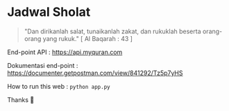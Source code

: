# Jadwal Sholat

> "Dan dirikanlah salat, tunaikanlah zakat, dan rukuklah beserta orang-orang yang rukuk." [ Al Baqarah : 43 ]


End-point API         : https://api.myquran.com

Dokumentasi end-point : https://documenter.getpostman.com/view/841292/Tz5p7yHS

How to run this web : `python app.py`


Thanks 🐣

